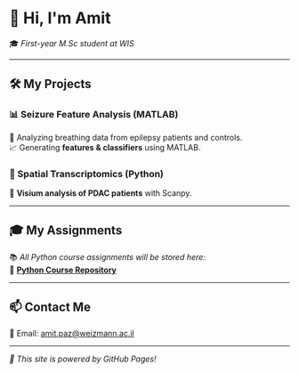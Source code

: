 # 👋 Hi, I'm Amit  
🎓 *First-year M.Sc student at WIS*  

---

## 🛠️ My Projects  

### 📊 Seizure Feature Analysis (MATLAB)  
🔬 Analyzing breathing data from epilepsy patients and controls.  
📈 Generating **features & classifiers** using MATLAB.  

### 🧬 Spatial Transcriptomics (Python)  
🧠 **Visium analysis of PDAC patients** with Scanpy.  

---

## 🎓 My Assignments  
📚 *All Python course assignments will be stored here:*  
🔗 [**Python Course Repository**](https://github.com/amit-paz7/python-course-assignments)  

---

## 📫 Contact Me  
📧 Email: amit.paz@weizmann.ac.il  

---

*🚀 This site is powered by GitHub Pages!*
